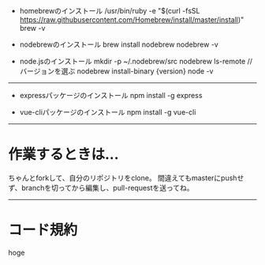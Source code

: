 - homebrewのインストール
/usr/bin/ruby -e "$(curl -fsSL https://raw.githubusercontent.com/Homebrew/install/master/install)"
brew -v

- nodebrewのインストール
brew install nodebrew
nodebrew -v

- node.jsのインストール
mkdir -p ~/.nodebrew/src
nodebrew ls-remote //バージョンを選ぶ
nodebrew install-binary {version}
node -v

---

- expressパッケージのインストール
npm install -g express

- vue-cliパッケージのインストール
npm install -g vue-cli

---
# 作業するときは...
ちゃんとforkして、自分のリポジトリをclone。
間違えてもmasterにpushせず、branchを切ってから編集し、pull-requestを送ってね。

---
# コード規約
hoge

